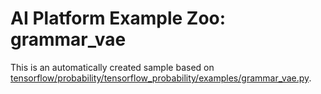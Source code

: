 # AI Platform Example Zoo: grammar_vae

This is an automatically created sample based on [tensorflow/probability/tensorflow_probability/examples/grammar_vae.py](https://github.com/tensorflow/probability/blob/r0.6/tensorflow_probability/examples/grammar_vae.py).
